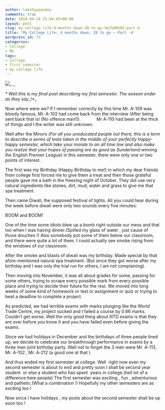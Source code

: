 ```yaml
---
author: lakshaypandey
comments: true
date: 2010-04-24 15:04:03+00:00
layout: post
slug: my-college-life-4-months-down-28-to-go-%e2%80%93-part-4
title: 'My College Life: 4 months down, 28 to go – Part -4'
wordpress_id: 73
categories:
- College
- Me
tags:
- College
- first semester
- my college life
---
```


[![](http://scarface09023.files.wordpress.com/2010/04/iiitd.png)](http://scarface09023.files.wordpress.com/2010/04/iiitd.png)_ _

_* Well this is my final post describing my first semester. The season ender as they say__!*_

Now where were we? If I remember correctly by this time Mr. A-109 was bloody famous, Mr. A-102 had come back from the interview (After being sent back that is! (No offence man!)).             Mr A-110 had been at the thick of things and I the writer was still unknown.

Well after the Minors (_For all you uneducated people out there, this is a term to describe a series of tests taken in the middle of your perfectly happy-happy semester, which take your morale to an all time low and also make you realize that your hopes of passing are as good as Sunderland winning the English Premier League)_ in this semester, there were only one or two points of interest.

The first was my Birthday (Happy Birthday to me!) in which my dear friends from college first forced me to give them a treat and then those grateful people gave me a bath in the freezing night of October. They did use very natural ingredients like stones, dirt, mud, water and grass to give me that spa treatment.

Then came Diwali, the supposed festival of lights. All you could hear during the week before diwali were only two sounds every five minutes:

BOOM and BOOM!

One of the time some idiots blew up a bomb right outside our mess and that too when I was having dinner.(Spilled my glass of water , just cause of those douches !) Also somebody put some of them below our classroom, and there were quite a lot of them. I could actually see smoke rising from the windows of our classroom.

After the smoke and blasts of diwali was my birthday. Made special by that afore-mentioned natural spa treatment. (But since they got worse after my birthday and I was only the trial run for others, I am not complaining).

Then moving into November, it was all about grades for some, passing for some others, trying to scrape every possible mark from every possible place and trying to decide their future for the rest. We moved into long weeks of some kind of homework or test or assignment or quiz or trying to beat a deadline to complete a project.

As predicted, we had terrible exams with marks plunging like the World Trade Centre, my project sucked and I failed a course by 0.66 marks. Couldn’t get worse. Well the only good thing about IIITD exams is that they are over before you know it and you have failed even before giving the exams.

Since we had holidays in December and the birthdays of three people lined up, we decide to celebrate our breakthrough performance in exams by a three men joint birthday party. Well not to forget the 3 men were Mr. A-113, Mr. A-102 , Mr. A-212 (a good one at that )

And thus ended my first semester at college. Well  right now even my second semester is about to end and pretty soon I shall be second year student  or else a student who has spent  years in college.(hell lot of a difference here people) The first semester was exciting , fun , adventurous and pathetic.(What a combination !) Hopefully my other semesters are as exciting too !

Now since I have holidays , my posts about the second semester shall be up soon too !
